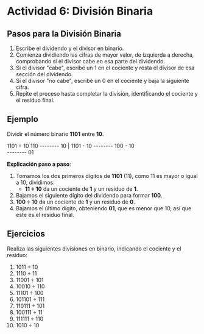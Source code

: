 # Actividad 6: División Binaria

## Pasos para la División Binaria

1. Escribe el dividendo y el divisor en binario.
2. Comienza dividiendo las cifras de mayor valor, de izquierda a derecha, comprobando si el divisor cabe en esa parte del dividendo.
3. Si el divisor "cabe", escribe un 1 en el cociente y resta el divisor de esa sección del dividendo.
4. Si el divisor "no cabe", escribe un 0 en el cociente y baja la siguiente cifra.
5. Repite el proceso hasta completar la división, identificando el cociente y el residuo final.

## Ejemplo

Dividir el número binario **1101** entre **10**.

  1101 ÷ 10
  	    110
	--------
 	10 | 1101
	     - 10
	--------
 	      100
 	     - 10      	
	--------
 	       01

**Explicación paso a paso**:

1. Tomamos los dos primeros dígitos de **1101** (11), como 11 es mayor o igual a 10, dividimos:
   - **11 ÷ 10** da un cociente de **1** y un residuo de **1**.
2. Bajamos el siguiente dígito del dividendo para formar **100**.
3. **100 ÷ 10** da un cociente de **1** y un residuo de **0**.
4. Bajamos el último dígito, obteniendo **01**, que es menor que 10, así que este es el residuo final.

## Ejercicios

Realiza las siguientes divisiones en binario, indicando el cociente y el residuo:

1. 1011 ÷ 10
2. 1110 ÷ 11
3. 11001 ÷ 101
4. 10010 ÷ 110
5. 11101 ÷ 100
6. 101101 ÷ 111
7. 110111 ÷ 101
8. 100111 ÷ 11
9. 111111 ÷ 110
10. 1010 ÷ 10
